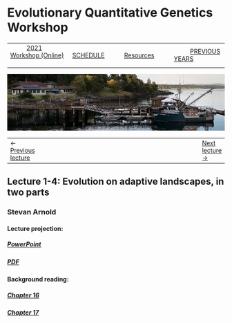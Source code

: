
# Evolutionary Quantitative Genetics Workshop #

|        |        |        |    |
|--------|---------------------------------------------|--------------------|------------------------------------------|
| &nbsp;&nbsp;&nbsp;&nbsp;&nbsp;&nbsp;&nbsp;&nbsp;&nbsp; [2021 Workshop (Online)](/index.html) &nbsp;&nbsp;&nbsp;&nbsp;&nbsp;&nbsp;&nbsp;&nbsp;&nbsp; | &nbsp;&nbsp;&nbsp;&nbsp;&nbsp;&nbsp;&nbsp;&nbsp;&nbsp;&nbsp;&nbsp;&nbsp; [SCHEDULE](schedule.html) &nbsp;&nbsp;&nbsp;&nbsp;&nbsp;&nbsp;&nbsp;&nbsp;&nbsp; | &nbsp;&nbsp;&nbsp;&nbsp;&nbsp;&nbsp;&nbsp;&nbsp;&nbsp;&nbsp;&nbsp;&nbsp; [Resources](resources.html) &nbsp;&nbsp;&nbsp;&nbsp;&nbsp;&nbsp;&nbsp;&nbsp;&nbsp; | &nbsp;&nbsp;&nbsp;&nbsp;&nbsp;&nbsp;&nbsp;&nbsp;&nbsp; [PREVIOUS YEARS](previous.md) &nbsp;&nbsp;&nbsp;&nbsp;&nbsp;&nbsp; |


<div align="left">
<img src="/media/FHLimage2018b.jpg" alt="FHL waterfront in 2018">
</div>
  
<table><tr><td>&larr; <a href="lecture1-3.html">Previous lecture</a></td><td width="665">&nbsp;</td><td> <a href="lecture2-1.html">Next lecture &rarr;</a></td></tr></table>

## Lecture 1-4: Evolution on adaptive landscapes, in two parts ##

### Stevan Arnold ###
  
#### Lecture projection: ####

##### [PowerPoint](https://drive.google.com/file/d/1JdRLoxaKjukD_Fg5aXQWFeATX4Wxv8aX/view?usp=sharing) #####
##### [PDF](https://drive.google.com/file/d/1hUlIo_0Zp1o5ujdFfp_w7fKb31wINixz/view?usp=sharing) #####

#### Background reading: ####

##### [Chapter 16](https://drive.google.com/file/d/1lcgxUBTqFPcSNEMdrYJh0-MOcdY0yelI/view?usp=sharing) #####
##### [Chapter 17](https://drive.google.com/file/d/122hdpfGeeU6HDURqaPf6NRXL-SoxQz8B/view?usp=sharing) #####


